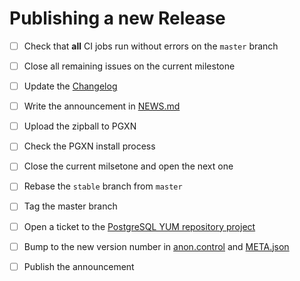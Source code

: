 Publishing a new Release
===============================================================================

* [ ] Check that **all** CI jobs run without errors on the `master` branch

* [ ] Close all remaining issues on the current milestone

* [ ] Update the [Changelog]

* [ ] Write the announcement in [NEWS.md]

* [ ] Upload the zipball to PGXN

* [ ] Check the PGXN install process

* [ ] Close the current milsetone and open the next one

* [ ] Rebase the `stable` branch from `master`

* [ ] Tag the master branch

* [ ] Open a ticket to the [PostgreSQL YUM repository project]

* [ ] Bump to the new version number in [anon.control] and [META.json]

* [ ] Publish the announcement

[Changelog]: CHANGELOG.md
[NEWS.md]: NEWS.md
[anon.control]: anon.control
[META.json]: META.json
[PostgreSQL YUM repository project]: https://redmine.postgresql.org/projects/pgrpms/issues